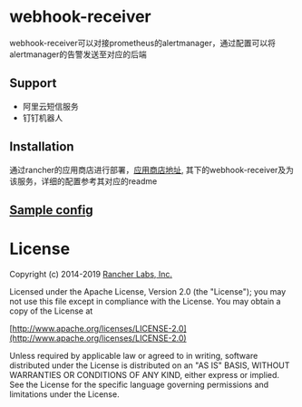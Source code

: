 # webhook-receiver

webhook-receiver可以对接prometheus的alertmanager，通过配置可以将alertmanager的告警发送至对应的后端

## Support

- 阿里云短信服务
- 钉钉机器人

## Installation

通过rancher的应用商店进行部署，[应用商店地址](https://github.com/cnrancher/pandaria-catalog), 其下的webhook-receiver及为该服务，详细的配置参考其对应的readme

## [Sample config](https://github.com/cnrancher/webhook-receiver/blob/master/examples/config.yaml)


# License

Copyright (c) 2014-2019 [Rancher Labs, Inc.](http://rancher.com)

Licensed under the Apache License, Version 2.0 (the "License");
you may not use this file except in compliance with the License.
You may obtain a copy of the License at

[http://www.apache.org/licenses/LICENSE-2.0](http://www.apache.org/licenses/LICENSE-2.0)

Unless required by applicable law or agreed to in writing, software
distributed under the License is distributed on an "AS IS" BASIS,
WITHOUT WARRANTIES OR CONDITIONS OF ANY KIND, either express or implied.
See the License for the specific language governing permissions and
limitations under the License.